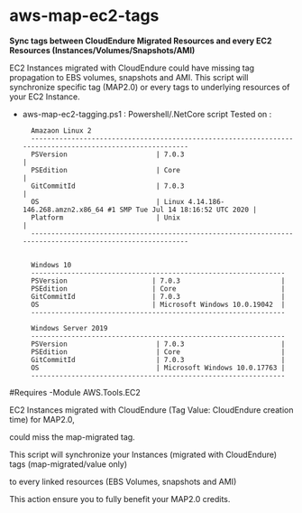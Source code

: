 # aws-map-ec2-tags
 **Sync tags between CloudEndure Migrated Resources and every EC2 Resources (Instances/Volumes/Snapshots/AMI)**


EC2 Instances migrated with CloudEndure could have missing tag propagation to EBS volumes, snapshots and AMI.
This script will synchronize specific tag (MAP2.0) or every tags to underlying resources of your EC2 Instance.


- aws-map-ec2-tagging.ps1 : 
        Powershell/.NetCore script
        Tested on : 

        Amazaon Linux 2
        ----------------------------------------------------------------------------------------------------------
        PSVersion                      | 7.0.3                                                                   |
        PSEdition                      | Core                                                                    |
        GitCommitId                    | 7.0.3                                                                   |
        OS                             | Linux 4.14.186-146.268.amzn2.x86_64 #1 SMP Tue Jul 14 18:16:52 UTC 2020 |
        Platform                       | Unix                                                                    |
        ----------------------------------------------------------------------------------------------------------


        Windows 10
        ---------------------------------------------------------------
        PSVersion                     | 7.0.3                         |
        PSEdition                     | Core                          |
        GitCommitId                   | 7.0.3                         |
        OS                            | Microsoft Windows 10.0.19042  |
        ---------------------------------------------------------------

        Windows Server 2019
        ---------------------------------------------------------------
        PSVersion                      | 7.0.3                        |
        PSEdition                      | Core                         |
        GitCommitId                    | 7.0.3                        |
        OS                             | Microsoft Windows 10.0.17763 |
        ---------------------------------------------------------------

#Requires -Module AWS.Tools.EC2

EC2 Instances migrated with CloudEndure (Tag Value: CloudEndure creation time) for MAP2.0,

could miss the map-migrated tag.

This script will synchronize your Instances (migrated with CloudEndure) tags (map-migrated/value only) 

to every linked resources (EBS Volumes, snapshots and AMI)

This action ensure you to fully benefit your MAP2.0 credits.

